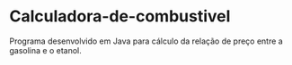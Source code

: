 # Calculadora-de-combustivel
 Programa desenvolvido em Java para cálculo da relação de preço entre a gasolina e o etanol.
